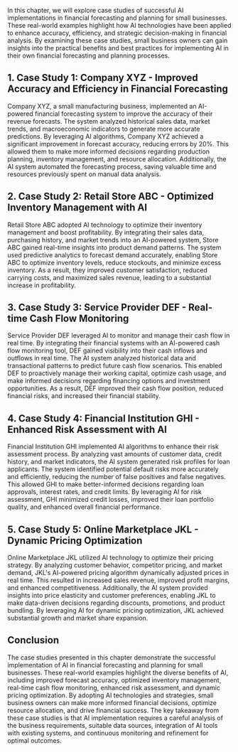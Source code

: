 
In this chapter, we will explore case studies of successful AI implementations in financial forecasting and planning for small businesses. These real-world examples highlight how AI technologies have been applied to enhance accuracy, efficiency, and strategic decision-making in financial analysis. By examining these case studies, small business owners can gain insights into the practical benefits and best practices for implementing AI in their own financial forecasting and planning processes.

## 1\. Case Study 1: Company XYZ - Improved Accuracy and Efficiency in Financial Forecasting

Company XYZ, a small manufacturing business, implemented an AI-powered financial forecasting system to improve the accuracy of their revenue forecasts. The system analyzed historical sales data, market trends, and macroeconomic indicators to generate more accurate predictions. By leveraging AI algorithms, Company XYZ achieved a significant improvement in forecast accuracy, reducing errors by 20%. This allowed them to make more informed decisions regarding production planning, inventory management, and resource allocation. Additionally, the AI system automated the forecasting process, saving valuable time and resources previously spent on manual data analysis.

## 2\. Case Study 2: Retail Store ABC - Optimized Inventory Management with AI

Retail Store ABC adopted AI technology to optimize their inventory management and boost profitability. By integrating their sales data, purchasing history, and market trends into an AI-powered system, Store ABC gained real-time insights into product demand patterns. The system used predictive analytics to forecast demand accurately, enabling Store ABC to optimize inventory levels, reduce stockouts, and minimize excess inventory. As a result, they improved customer satisfaction, reduced carrying costs, and maximized sales revenue, leading to a substantial increase in profitability.

## 3\. Case Study 3: Service Provider DEF - Real-time Cash Flow Monitoring

Service Provider DEF leveraged AI to monitor and manage their cash flow in real time. By integrating their financial systems with an AI-powered cash flow monitoring tool, DEF gained visibility into their cash inflows and outflows in real time. The AI system analyzed historical data and transactional patterns to predict future cash flow scenarios. This enabled DEF to proactively manage their working capital, optimize cash usage, and make informed decisions regarding financing options and investment opportunities. As a result, DEF improved their cash flow position, reduced financial risks, and increased their financial stability.

## 4\. Case Study 4: Financial Institution GHI - Enhanced Risk Assessment with AI

Financial Institution GHI implemented AI algorithms to enhance their risk assessment process. By analyzing vast amounts of customer data, credit history, and market indicators, the AI system generated risk profiles for loan applicants. The system identified potential default risks more accurately and efficiently, reducing the number of false positives and false negatives. This allowed GHI to make better-informed decisions regarding loan approvals, interest rates, and credit limits. By leveraging AI for risk assessment, GHI minimized credit losses, improved their loan portfolio quality, and enhanced overall financial performance.

## 5\. Case Study 5: Online Marketplace JKL - Dynamic Pricing Optimization

Online Marketplace JKL utilized AI technology to optimize their pricing strategy. By analyzing customer behavior, competitor pricing, and market demand, JKL's AI-powered pricing algorithm dynamically adjusted prices in real time. This resulted in increased sales revenue, improved profit margins, and enhanced competitiveness. Additionally, the AI system provided insights into price elasticity and customer preferences, enabling JKL to make data-driven decisions regarding discounts, promotions, and product bundling. By leveraging AI for dynamic pricing optimization, JKL achieved substantial growth and market share expansion.

## Conclusion

The case studies presented in this chapter demonstrate the successful implementation of AI in financial forecasting and planning for small businesses. These real-world examples highlight the diverse benefits of AI, including improved forecast accuracy, optimized inventory management, real-time cash flow monitoring, enhanced risk assessment, and dynamic pricing optimization. By adopting AI technologies and strategies, small business owners can make more informed financial decisions, optimize resource allocation, and drive financial success. The key takeaway from these case studies is that AI implementation requires a careful analysis of the business requirements, suitable data sources, integration of AI tools with existing systems, and continuous monitoring and refinement for optimal outcomes.

